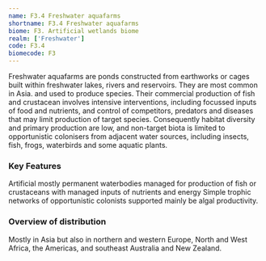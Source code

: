 ```yaml
---
name: F3.4 Freshwater aquafarms
shortname: F3.4 Freshwater aquafarms
biome: F3. Artificial wetlands biome
realm: ['Freshwater']
code: F3.4
biomecode: F3
---
```


Freshwater aquafarms are ponds constructed from earthworks or cages built within freshwater lakes, rivers and reservoirs. They are most common in Asia. and used to produce species. Their commercial production of fish and crustacean involves intensive interventions, including focussed inputs of food and nutrients, and control of competitors, predators and diseases that may limit production of target species. Consequently habitat diversity and primary production are low, and non-target biota is limited to opportunistic colonisers from adjacent water sources, including insects, fish, frogs, waterbirds and some aquatic plants.

### Key Features

Artificial mostly permanent waterbodies managed for production of fish or crustaceans with managed inputs of nutrients and energy Simple trophic networks of opportunistic colonists supported mainly be algal productivity.

### Overview of distribution

Mostly in Asia but also in northern and western Europe, North and West Africa, the Americas, and southeast Australia and New Zealand.
